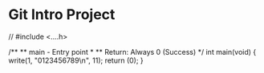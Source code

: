 # Git Intro Project

// #include <....h>

/**
 ** main - Entry point
 *
 ** Return: Always 0 (Success)
 */
int main(void)
{
        write(1, "0123456789\n", 11);
        return (0);
}
